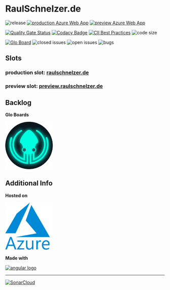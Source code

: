 # RaulSchnelzer.de

![release](https://img.shields.io/github/v/tag/raulsebastian/PersonalHomepage?label=release&sort=semver&color=blueviolet)
[![production Azure Web App](https://github.com/RaulSebastian/PersonalHomepage/workflows/production%20Azure%20Web%20App/badge.svg?branch=master)](https://github.com/RaulSebastian/PersonalHomepage/actions?query=workflow%3A%22production+Azure+Web+App%22)
[![preview Azure Web App](https://github.com/RaulSebastian/PersonalHomepage/workflows/preview%20Azure%20Web%20App/badge.svg)](https://github.com/RaulSebastian/PersonalHomepage/actions?query=workflow%3A%22preview+Azure+Web+App%22)

[![Quality Gate Status](https://sonarcloud.io/api/project_badges/measure?project=RaulSebastian_PersonalHomepage&metric=alert_status)](https://sonarcloud.io/dashboard?id=RaulSebastian_PersonalHomepage)
[![Codacy Badge](https://api.codacy.com/project/badge/Grade/ceb34606a75c480db7cffb83868d57fc)](https://www.codacy.com/manual/RaulSebastian/PersonalHomepage?utm_source=github.com&amp;utm_medium=referral&amp;utm_content=RaulSebastian/PersonalHomepage&amp;utm_campaign=Badge_Grade)
[![CII Best Practices](https://bestpractices.coreinfrastructure.org/projects/3785/badge)](https://bestpractices.coreinfrastructure.org/projects/3785)
![code size](https://img.shields.io/github/languages/code-size/RaulSebastian/PersonalHomepage)

[![Glo Board](https://img.shields.io/badge/Glo%20Board-backlog-informational)](https://app.gitkraken.com/glo/board/XmQ8LJf66wARrMgz)
![closed issues](https://img.shields.io/github/issues-closed-raw/RaulSebastian/PersonalHomepage?color=success)
![open issues](https://img.shields.io/github/issues-raw/RaulSebastian/PersonalHomepage)
![bugs](https://img.shields.io/github/issues/Raulsebastian/personalhomepage/bug?color=critical&label=bugs)

## Slots

### production slot: [raulschnelzer.de](https://raulschnelzer.de)

### preview slot: [preview.raulschnelzer.de](https://preview.raulschnelzer.de)

## Backlog

**Glo Boards**

[![Glo Board](/docs/assets/GitkrakenGloBoards.png)](https://app.gitkraken.com/glo/board/XmQ8LJf66wARrMgz)

## Additional Info

**Hosted on**

[![Azure](/docs/assets/azure_logo.png)](https://azure.microsoft.com/)

**Made with**

[![angular logo](https://angular.io/assets/images/logos/angular/logo-nav@2x.png)](https://angular.io/)

---

[![SonarCloud](https://sonarcloud.io/images/project_badges/sonarcloud-white.svg)](https://sonarcloud.io/dashboard?id=RaulSebastian_PersonalHomepage)
